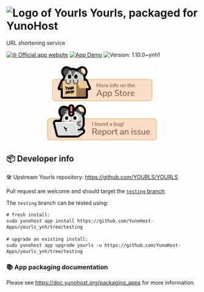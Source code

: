 <!--
N.B.: This README was automatically generated by <https://github.com/YunoHost/apps_tools/blob/main/readme_generator>
It shall NOT be edited by hand.
-->

<h1>
  <img src="https://raw.githubusercontent.com/YunoHost/apps/master/logos/yourls.png" width="32px" alt="Logo of Yourls">
  Yourls, packaged for YunoHost
</h1>

URL shortening service

[![🌐 Official app website](https://img.shields.io/badge/Official_app_website-darkgreen?style=for-the-badge)](https://yourls.org/)
[![App Demo](https://img.shields.io/badge/App_Demo-blue?style=for-the-badge)](https://yourls.org/cookie+)
![Version: 1.10.0~ynh1](https://img.shields.io/badge/Version-1.10.0~ynh1-rgba(0,150,0,1)?style=for-the-badge)

<div align="center">
<a href="https://apps.yunohost.org/app/yourls"><img height="100px" src="https://github.com/YunoHost/yunohost-artwork/raw/refs/heads/main/badges/neopossum-badges/badge_more_info_on_the_appstore.svg"/></a>
<a href="https://github.com/YunoHost-Apps/yourls_ynh/issues"><img height="100px" src="https://github.com/YunoHost/yunohost-artwork/raw/refs/heads/main/badges/neopossum-badges/badge_report_an_issue.svg"/></a>
</div>

## 📦 Developer info

🛠️ Upstream Yourls repository: <https://github.com/YOURLS/YOURLS>

Pull request are welcome and should target the [`testing` branch](https://github.com/YunoHost-Apps/yourls_ynh/tree/testing).

The `testing` branch can be tested using:
```
# fresh install:
sudo yunohost app install https://github.com/YunoHost-Apps/yourls_ynh/tree/testing

# upgrade an existing install:
sudo yunohost app upgrade yourls -u https://github.com/YunoHost-Apps/yourls_ynh/tree/testing
```

### 📚 App packaging documentation

Please see <https://doc.yunohost.org/packaging_apps> for more information.